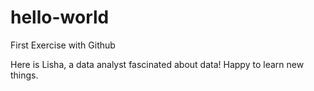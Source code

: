 # hello-world
First Exercise with Github

Here is Lisha, a data analyst fascinated about data! Happy to learn new things.
